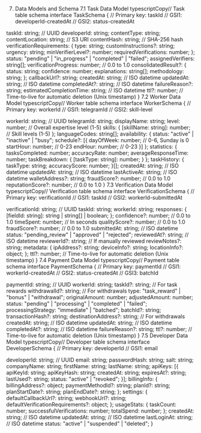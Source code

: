 7. Data Models and Schema
7.1 Task Data Model
typescriptCopy// Task table schema
interface TaskSchema {
  // Primary key: taskId
  // GSI1: developerId-createdAt
  // GSI2: status-createdAt
  
  taskId: string;  // UUID
  developerId: string;
  contentType: string;
  contentLocation: string;  // S3 URI
  contentHash: string;      // SHA-256 hash
  verificationRequirements: {
    type: string;
    customInstructions?: string;
    urgency: string;
    minVerifierLevel?: number;
    requiredVerifications: number;
  };
  status: "pending" | "in_progress" | "completed" | "failed";
  assignedVerifiers: string[];
  verificationProgress: number;  // 0.0 to 1.0
  consolidatedResult?: {
    status: string;
    confidence: number;
    explanations: string[];
    methodology: string;
  };
  callbackUrl?: string;
  createdAt: string;  // ISO datetime
  updatedAt: string;  // ISO datetime
  completedAt?: string;  // ISO datetime
  failureReason?: string;
  estimatedCompletionTime: string;  // ISO datetime
  ttl?: number;  // Time-to-live for automatic deletion (Unix timestamp)
}
7.2 Worker Data Model
typescriptCopy// Worker table schema
interface WorkerSchema {
  // Primary key: workerId
  // GSI1: telegramId
  // GSI2: skill-level
  
  workerId: string;  // UUID
  telegramId: string;
  displayName: string;
  level: number;  // Overall expertise level (1-5)
  skills: {
    [skillName: string]: number;  // Skill levels (1-5)
  };
  languageCodes: string[];
  availability: {
    status: "active" | "inactive" | "busy";
    schedule?: [{
      dayOfWeek: number;  // 0-6, Sunday is 0
      startHour: number;  // 0-23
      endHour: number;    // 0-23
    }]
  };
  statistics: {
    tasksCompleted: number;
    accuracyRate: number;
    averageResponseTime: number;
    taskBreakdown: {
      [taskType: string]: number;
    }
  };
  taskHistory: {
    taskType: string;
    accuracyScore: number;
  }[];
  createdAt: string;  // ISO datetime
  updatedAt: string;  // ISO datetime
  lastActiveAt: string;  // ISO datetime
  walletAddress?: string;
  fraudScore?: number;  // 0.0 to 1.0
  reputationScore?: number;  // 0.0 to 1.0
}
7.3 Verification Data Model
typescriptCopy// Verification table schema
interface VerificationSchema {
  // Primary key: verificationId
  // GSI1: taskId
  // GSI2: workerId-submittedAt
  
  verificationId: string;  // UUID
  taskId: string;
  workerId: string;
  responses: {
    [fieldId: string]: string | string[] | boolean;
  };
  confidence?: number;  // 0.0 to 1.0
  timeSpent: number;    // In seconds
  qualityScore?: number;  // 0.0 to 1.0
  fraudScore?: number;    // 0.0 to 1.0
  submittedAt: string;    // ISO datetime
  status: "pending_review" | "approved" | "rejected";
  reviewedAt?: string;     // ISO datetime
  reviewerId?: string;     // If manually reviewed
  reviewNotes?: string;
  metadata: {
    ipAddress?: string;
    deviceInfo?: string;
    locationInfo?: object;
  };
  ttl?: number;  // Time-to-live for automatic deletion (Unix timestamp)
}
7.4 Payment Data Model
typescriptCopy// Payment table schema
interface PaymentSchema {
  // Primary key: paymentId
  // GSI1: workerId-createdAt
  // GSI2: status-createdAt
  // GSI3: batchId
  
  paymentId: string;  // UUID
  workerId: string;
  taskId?: string;    // For task rewards
  withdrawalId?: string;  // For withdrawals
  type: "task_reward" | "bonus" | "withdrawal";
  originalAmount: number;
  adjustedAmount: number;
  status: "pending" | "processing" | "completed" | "failed";
  processingStrategy: "immediate" | "batched";
  batchId?: string;
  transactionHash?: string;
  destinationAddress?: string;  // For withdrawals
  createdAt: string;  // ISO datetime
  updatedAt: string;  // ISO datetime
  completedAt?: string;  // ISO datetime
  failureReason?: string;
  ttl?: number;  // Time-to-live for automatic deletion (Unix timestamp)
}
7.5 Developer Data Model
typescriptCopy// Developer table schema
interface DeveloperSchema {
  // Primary key: developerId
  // GSI1: email
  
  developerId: string;  // UUID
  email: string;
  passwordHash: string;
  salt: string;
  companyName: string;
  firstName: string;
  lastName: string;
  apiKeys: [{
    apiKeyId: string;
    apiKeyHash: string;
    createdAt: string;
    expiresAt?: string;
    lastUsed?: string;
    status: "active" | "revoked";
  }];
  billingInfo: {
    billingAddress?: object;
    paymentMethodId?: string;
    planId?: string;
    planStartDate?: string;
    planEndDate?: string;
  };
  settings: {
    defaultCallbackUrl?: string;
    webhookUrl?: string;
    defaultVerificationRequirements?: object;
  };
  usageStats: {
    taskCount: number;
    successfulVerifications: number;
    totalSpend: number;
  };
  createdAt: string;  // ISO datetime
  updatedAt: string;  // ISO datetime
  lastLoginAt: string;  // ISO datetime
  status: "active" | "suspended" | "deleted";
}